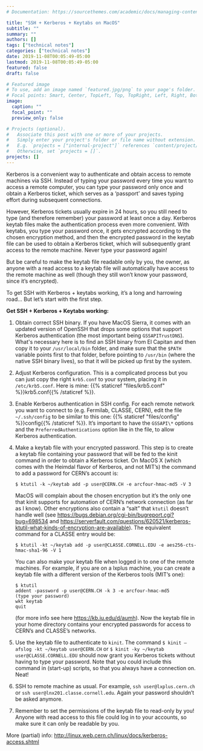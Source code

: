 ```yaml
---
# Documentation: https://sourcethemes.com/academic/docs/managing-content/

title: "SSH + Kerberos + Keytabs on MacOS"
subtitle: ""
summary: ""
authors: []
tags: ["technical notes"]
categories: ["technical notes"]
date: 2019-11-08T00:05:49-05:00
lastmod: 2019-11-08T00:05:49-05:00
featured: false
draft: false

# Featured image
# To use, add an image named `featured.jpg/png` to your page's folder.
# Focal points: Smart, Center, TopLeft, Top, TopRight, Left, Right, BottomLeft, Bottom, BottomRight.
image:
  caption: ""
  focal_point: ""
  preview_only: false

# Projects (optional).
#   Associate this post with one or more of your projects.
#   Simply enter your project's folder or file name without extension.
#   E.g. `projects = ["internal-project"]` references `content/project/deep-learning/index.md`.
#   Otherwise, set `projects = []`.
projects: []
---
```


    
Kerberos is a convenient way to authenticate and obtain access to remote machines via SSH. Instead of typing your password every time you want to access a remote computer, you can type your password only once and obtain a Kerberos ticket, which serves as a ‘passport’ and saves typing effort during subsequent connections.

However, Kerberos tickets usually expire in 24 hours, so you still need to type (and therefore remember) your password at least once a day. Kerberos keytab files make the authentication process even more convenient. With keytabs, you type your password once, it gets encrypted according to the chosen encryption method, and then the encrypted password in the keytab file can be used to obtain a Kerberos ticket, which will subsequently grant access to the remote machine. Never type your password again! 

But be careful to make the keytab file readable only by you, the owner, as anyone with a read access to a keytab file will automatically have access to the remote machine as well (though they still won’t know your password, since it’s encrypted).

To get SSH with Kerberos + keytabs working, it’s a long and harrowing road… But let’s start with the first step.

**Get SSH + Kerberos + Keytabs working:**

1. Obtain correct SSH binary. If you have MacOS Sierra, it comes with an updated version of OpenSSH that drops some options that support Kerberos authentication (the most important being `GSSAPITrustDNS`). What's necessary here is to find an SSH binary from El Capitan and then copy it to your `/usr/local/bin` folder, and make sure that the `$PATH` variable points first to that folder, before pointing to `/usr/bin` (where the native SSH binary lives), so that it will be picked up first by the system.

2. Adjust Kerberos configuration. This is a complicated process but you can just copy the right `krb5.conf` to your system, placing it in `/etc/krb5.conf`. Here is mine: {{% staticref "files/krb5.conf" %}}krb5.conf{{% /staticref %}}.

3. Enable Kerberos authentication in SSH config. For each remote network you want to connect to (e.g. Fermilab, CLASSE, CERN), edit the file `~/.ssh/config` to be similar to this one: {{% staticref "files/config" %}}config{{% /staticref %}}. It’s important to have the `GSSAPI\*` options and the `PreferredAuthentications` option like in the file, to allow Kerberos authentication.

4. Make a keytab file with your encrypted password. This step is to create a keytab file containing your password that will be fed to the kinit command in order to obtain a Kerberos ticket. On MacOS X (which comes with the Heimdal flavor of Kerberos, and not MIT’s) the command to add a password for CERN’s account is:
    
    ```
    $ ktutil -k ~/keytab add -p user@CERN.CH -e arcfour-hmac-md5 -V 3
    ```
    
    MacOS will complain about the chosen encryption but it’s the only one that kinit supports for automation of CERN’s network connection (as far as I know). Other encryptions also contain a “salt” that `ktutil` doesn’t handle well (see https://bugs.debian.org/cgi-bin/bugreport.cgi?bug=698534 and https://serverfault.com/questions/620521/kerberos-ktutil-what-kinds-of-encryption-are-available). The equivalent command for a CLASSE entry would be: 

    ```
    $ ktutil -kt ~/keytab add -p user@CLASSE.CORNELL.EDU -e aes256-cts-hmac-sha1-96 -V 1
    ```

    You can also make your keytab file when logged in to one of the remote machines. For example, if you are on a lxplus machine, you can create a keytab file with a different version of the Kerberos tools (MIT’s one): 

    ```
    $ ktutil 
    addent -password -p user@CERN.CH -k 3 -e arcfour-hmac-md5
    (type your password)
    wkt keytab
    quit
    ```

    (for more info see here https://kb.iu.edu/d/aumh). Now the keytab file in your home directory contains your encrypted passwords for access to CERN’s and CLASSE’s networks.
5. Use the keytab file to authenticate to `kinit`. The command `$ kinit —afslog -kt ~/keytab user@CERN.CH` or `$ kinit -ky ~/keytab user@CLASSE.CORNELL.EDU` should now grant you Kerberos tickets without having to type your password. Note that you could include this command in (start-up) scripts, so that you always have a connection on. Neat!
6. SSH to remote machine as usual. For example, `ssh user@lxplus.cern.ch` or `ssh user@lnx201.classe.cornell.edu`. Again your password shouldn’t be asked anymore.
7. Remember to set the permissions of the keytab file to read-only by you! Anyone with read access to this file could log in to your accounts, so make sure it can only be readable by you.

More (partial) info: http://linux.web.cern.ch/linux/docs/kerberos-access.shtml

